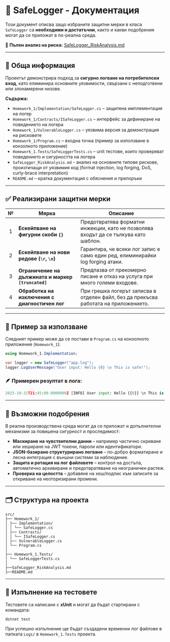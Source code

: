 ﻿# 🧾 SafeLogger - Документация 

Този документ описва защо избраните защитни мерки в класа  `SafeLogger` са **необходими и достатъчни**, както и какви подобрения могат да се приложат в по-реална среда.

📄 **Пълен анализ на риска:** [SafeLogger_RiskAnalysis.md](src/SafeLogger_RiskAnalysis.md)

---

## 📘 Обща информация

Проектът демонстрира подход за **сигурно логване на потребителски вход**, като елиминира основните уязвимости, свързани с неподготвени или злонамерени низове.

**Съдържа:**
- `Homework_1/Implementation/SafeLogger.cs` – защитена имплементация на логер  
- `Homework_1/Contracts/ISafeLogger.cs` – интерфейс за дефиниране на поведението на логера  
- `Homework_1/VulnerableLogger.cs` – уязвима версия за демонстрация на рисковете  
- `Homework_1/Program.cs` – входна точка (пример за използване в конзолното приложение)  
- `Homework_1.Tests/SafeLoggerTests.cs` – unit тестове, които проверяват поведението и сигурността на логера
- `SafeLogger_RiskAnalysis.md` - анализ на основните типове рискове, произтичащи от уязвимия код (format injection, log forging, DoS, curly-brace interpretation) 
- `README.md` – кратка документация с обяснения и препоръки  

---

## ✅ Реализирани защитни мерки
|  №  | Мярка                                               | Описание                                                                             |
| :-: | --------------------------------------------------- | ------------------------------------------------------------------------------------ |
|  1  | **Ескейпване на фигурни скоби `{}`**                | Предотвратява форматни инжекции, като не позволява входът да се тълкува като шаблон. |
|  2  | **Ескейпване на нови редове (`\r`, `\n`)**          | Гарантира, че всеки лог запис е само един ред, елиминирайки log forging атаки.       |
|  3  | **Ограничение на дължината и маркер `[truncated]`** | Предпазва от прекомерно писане и отказ на услуга при много големи входове.           |
|  4  | **Обработка на изключения с диагностичен лог**      | При грешка логерът записва в отделен файл, без да прекъсва работата на приложението. |

---

## 🧰 Пример за използване
Следният пример може да се постави в `Program.cs` на конзолното приложение (`Homework_1`):
```csharp
using Homework_1.Implementation;

var logger = new SafeLogger("app.log");
logger.LogUserMessage("User input: Hello {0} \n This is safe!");
```
### 🪶 Примерен резултат в лога:
```python
2025-10-31T21:45:00.0000000Z [INFO] User input: Hello {{0}} \n This is safe!
```

---

## 🚀 Възможни подобрения
В реална производствена среда могат да се приложат и допълнителни механизми за повишена сигурност и проследимост:
 - **Маскиране на чувствителни данни** – например частично скриване или хеширане на JWT токени, пароли или идентификатори.
 - **JSON-базирано структурирано логване** – по-добро форматиране и лесна интеграция с външни системи за наблюдение.
 - **Защита и ротация на лог файловете** – контрол на достъпа, автоматично архивиране и предотвратяване на неограничен растеж.
 - **Проверка на целостта** – добавяне на хеш/подпис към записите за откриване на неоторизирани промени.

---

## 🗂️ Структура на проекта

```
src/
├── Homework_1/
│ ├── Implementation/
│ │ └── SafeLogger.cs
│ ├── Contracts/
│ │ └── ISafeLogger.cs
│ ├── VulnerableLogger.cs
│ └── Program.cs
│
├── Homework_1.Tests/
│ └── SafeLoggerTests.cs
│
├──SafeLogger_RiskAnalysis.md
├──README.md
```
---

## 🧪 Изпълнение на тестовете

Тестовете са написани с **xUnit** и могат да бъдат стартирани с командата:

```bash
dotnet test
```
При успешно изпълнение ще бъдат създадени временни лог файлове в папката `Logs/` в `Homework_1.Tests` проекта.
